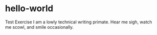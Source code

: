 # hello-world
Test Exercise
I am a lowly technical writing primate. Hear me sigh, watch me scowl, and smile occasionally.
